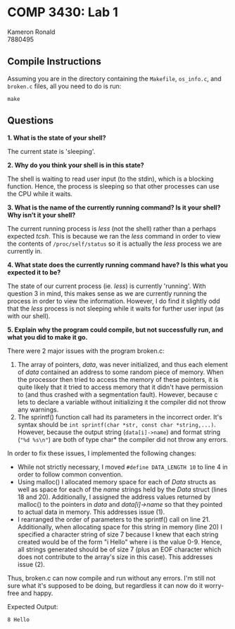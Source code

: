# COMP 3430: Lab 1

Kameron Ronald  
7880495

## Compile Instructions

Assuming you are in the directory containing the `Makefile`, `os_info.c`, and `broken.c` files, all you need to do is
run:
```shell
make
```

## Questions

**1. What is the state of your shell?**

The current state is 'sleeping'.

**2. Why do you think your shell is in this state?**

The shell is waiting to read user input (to the stdin), which is a blocking function. Hence, the process is sleeping so
that other processes can use the CPU while it waits.

**3. What is the name of the currently running command? Is it your shell? Why isn’t it your shell?**

The current running process is *less* (not the shell) rather than a perhaps expected *tcsh*. This is because we ran the
*less* command in order to view the contents of `/proc/self/status` so it is actually the *less* process we are
currently in.

**4. What state does the currently running command have? Is this what you expected it to be?**

The state of our current process (ie. *less*) is currently 'running'. With question 3 in mind, this makes sense as we
are currently running the process in order to view the information. However, I do find it slightly odd that the *less*
process is not sleeping while it waits for further user input (as with our shell).

**5. Explain why the program could compile, but not successfully run, and what you did to make it go.**

There were 2 major issues with the program broken.c:

1. The array of pointers, *data*, was never initialized, and thus each element of *data* contained an address to some
random piece of memory. When the processor then tried to access the memory of these pointers, it is quite likely that it
tried to access memory that it didn't have permission to (and thus crashed with a segmentation fault). However, because
c lets to declare a variable without initializing it the compiler did not throw any warnings.
2. The sprintf() function call had its parameters in the incorrect order. It's syntax should be `int sprintf(char *str,
const char *string,...)`. However, because the output string (`data[i]->name`) and format string (`"%d %s\n"`) are both
of type char* the compiler did not throw any errors.

In order to fix these issues, I implemented the following changes:

* While not strictly necessary, I moved `#define DATA_LENGTH 10` to line 4 in order to follow common convention.
* Using malloc() I allocated memory space for each of *Data* structs as well as space for each of the *name* strings
held by the *Data* struct (lines 18 and 20). Additionally, I assigned the address values returned by malloc() to the
pointers in *data* and *data[i]->name* so that they pointed to actual data in memory. This addresses issue (1).
* I rearranged the order of parameters to the sprintf() call on line 21. Additionally, when allocating space for this
string in memory (line 20) I specified a character string of size 7 because I knew that each string created would be of
the form "i Hello" where i is the value 0-9. Hence, all strings generated should be of size 7 (plus an EOF character 
which does not contribute to the array's size in this case). This addresses issue (2).

Thus, broken.c can now compile and run without any errors. I'm still not sure what it's supposed to be doing, but
regardless it can now do it worry-free and happy.

Expected Output:
```shell
8 Hello

```
